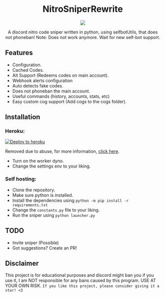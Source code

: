 <h1 align="center">NitroSniperRewrite</h1>

<p align="center">
  <a href="#"><img src="https://img.shields.io/codefactor/grade/github/adam757521/NitroSniperRewrite?style=flat-square" /></a>
</p>

<p align="center">
   A discord nitro code sniper written in python, using selfbotUtils, that does not phoneban!
   Note: Does not work anymore. Wait for new self-bot support.
</p>

Features
-------------

- Configuration.
- Cached Codes.
- Alt Support (Redeems codes on main account).
- Webhook alerts configuration
- Auto detects fake codes.
- Does not phoneban the main account.
- Useful commands (history, accounts, stats, etc)
- Easy custom cog support (Add cogs to the cogs folder).

Installation
-------------
### Heroku: ###

  [![Deploy to heroku](https://www.herokucdn.com/deploy/button.svg)]()

  Removed due to abuse, for more information, [click here]().
  
  - Turn on the worker dyno.
  - Change the settings env to your liking.

### Self hosting: ###
  - Clone the repository.
  - Make sure python is installed.
  - Install the dependencies using `python -m pip install -r requirements.txt` 
  - Change the `constants.py` file to your liking.
  - Run the sniper using `python launcher.py`

TODO
-------------
- Invite sniper (Possible)
- Got suggestions? Create an PR!

Disclaimer
-------------
This project is for educational purposes and discord might ban you if you use it, I am NOT responsible for any bans caused by this program. USE AT YOUR OWN RISK.
`If you like this project, please consider giving it a star! <3`
